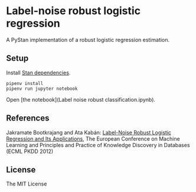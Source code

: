 # Label-noise robust logistic regression

A PyStan implementation of a robust logistic regression estimation.

## Setup

Install [Stan dependencies](https://pystan.readthedocs.io/en/latest/getting_started.html).

```
pipenv install
pipenv run jupyter notebook
```

Open [the notebook](Label noise robust classification.ipynb).

## References

Jakramate Bootkrajang and Ata Kabán: [Label-Noise Robust Logistic Regression and Its Applications](https://www.cs.bham.ac.uk/~axk/ecml2012.pdf), The European Conference on Machine Learning and Principles and Practice of Knowledge Discovery in Databases (ECML PKDD 2012)

## License

The MIT License
